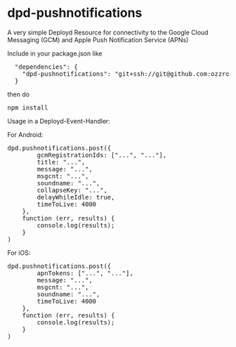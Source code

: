 dpd-pushnotifications
=======

A very simple Deployd Resource for connectivity to the Google Cloud Messaging (GCM) and Apple Push Notification Service (APNs)

Include in your package.json like
<pre>
  "dependencies": {
    "dpd-pushnotifications": "git+ssh://git@github.com:ozzroach/dpd-pushnotifications.git"
  }
</pre>
then do
<pre>
npm install
</pre>
Usage in a Deployd-Event-Handler:

For Android:
<pre>
dpd.pushnotifications.post({
		gcmRegistrationIds: ["...", "..."],
		title: "...",
		message: "...",
		msgcnt: "...",
		soundname: "...",
		collapseKey: "...",
		delayWhileIdle: true,
		timeToLive: 4000
	},
	function (err, results) {
    	console.log(results);
	}
)
</pre>
For iOS:
<pre>
dpd.pushnotifications.post({
		apnTokens: ["...", "..."],
		message: "...",
		msgcnt: "...",
		soundname: "...",
		timeToLive: 4000
	},
	function (err, results) {
    	console.log(results);
	}
)
</pre>